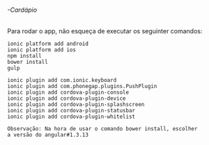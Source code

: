 ###### -Cardápio
Para rodar o app, não esqueça de executar os seguinter comandos:
```
ionic platform add android
ionic platform add ios
npm install
bower install
gulp

ionic plugin add com.ionic.keyboard
ionic plugin add com.phonegap.plugins.PushPlugin
ionic plugin add cordova-plugin-console
ionic plugin add cordova-plugin-device
ionic plugin add cordova-plugin-splashscreen
ionic plugin add cordova-plugin-statusbar
ionic plugin add cordova-plugin-whitelist

Observação: Na hora de usar o comando bower install, escolher
a versão do angular#1.3.13

```

